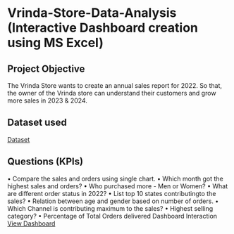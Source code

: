 # Vrinda-Store-Data-Analysis (Interactive Dashboard creation using MS Excel)
## Project Objective
The Vrinda Store wants to create an annual sales report for 2022. So that, the owner of the Vrinda store can understand their customers and grow more sales in 2023 & 2024.


## Dataset used
<a href="https://github.com/srikanthdevukar/Data-Analysis---Dashboard/blob/main/Vrinda%20Data%20Analysis.xlsx" > Dataset</a>

## Questions (KPIs)

•	Compare the sales and orders using single chart.
•	Which month got the highest sales and orders?
•	Who purchased more - Men or Women?
•	What are different order status in 2022?
•	List top 10 states contributingto the sales?
•	Relation between age and gender based on number of orders.
•	Which Channel is contributing maximum to the sales?
•	Highest selling category?
•	Percentage of Total Orders delivered
 Dashboard Interaction <a href="https://github.com/srikanthdevukar/Data-Analysis---Dashboard/blob/main/Screenshot%202025-09-25%20221126.png">View Dashboard</a>

